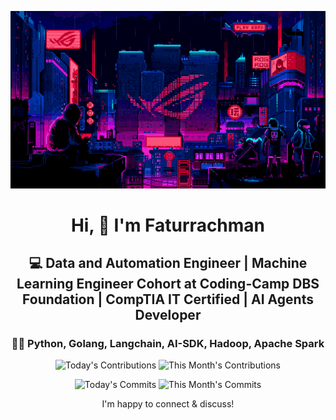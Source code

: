 <div align="center">
  
  ![Banner GIF](images/desktop-neon-gaming.gif)

  # Hi, 👋 I'm Faturrachman

  ## 💻 Data and Automation Engineer | Machine Learning Engineer Cohort at Coding-Camp DBS Foundation | CompTIA IT Certified | AI Agents Developer

  ### 👩‍💻 Python, Golang, Langchain, AI-SDK, Hadoop, Apache Spark

  <!-- TODAY_CONTRIBUTIONS: 8 -->
  <!-- MONTH_CONTRIBUTIONS: 152 2025-05 -->
  ![Today's Contributions](https://img.shields.io/badge/Today's%20Contributions-8-purple)
  ![This Month's Contributions](https://img.shields.io/badge/This%20Month's%20Contributions-152-orange)

  <!-- TODAY_COMMITS: 5 -->
  <!-- MONTH_COMMITS: 122 2025-05 -->
  ![Today's Commits](https://img.shields.io/badge/Today's%20Commits-5-blue)
  ![This Month's Commits](https://img.shields.io/badge/This%20Month's%20Commits-122-green)
  
  I'm happy to connect & discuss!
  
</div>
